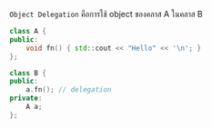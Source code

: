 `Object Delegation` คือการใช้ object ของคลาส A ในคลาส B

```cpp
class A {
public:
	void fn() { std::cout << "Hello" << '\n'; }
};

class B {
public:
	a.fn();	// delegation
private:
	A a;
};
```